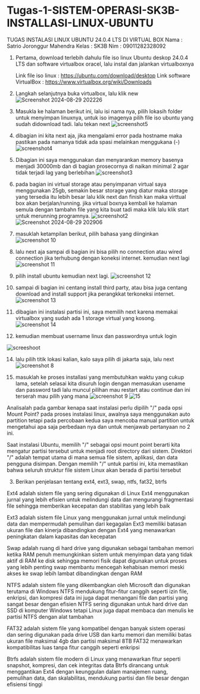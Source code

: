 # Tugas-1-SISTEM-OPERASI-SK3B-INSTALLASI-LINUX-UBUNTU

TUGAS INSTALASI LINUX UBUNTU 24.0.4 LTS DI VIRTUAL BOX
Nama   : Satrio Joronggur Mahendra
Kelas  : SK3B
Nim    : 09011282328092

1. Pertama, download terlebih dahulu file iso linux Ubuntu  deskop 24.0.4 LTS dan software virtualbox oracel, lalu instal dan jalankan virtualboxnya

   Link file iso linux : https://ubuntu.com/download/desktop
   Link software VirtualBox : https://www.virtualbox.org/wiki/Downloads

   
3. Langkah selanjutnya buka virtualbox, lalu klik new
![Screenshot 2024-08-29 202226](https://github.com/user-attachments/assets/05c7e0d6-c3be-4705-9a4d-48bafd070ea9)


4. Masukla ke halaman berikut ini, lalu isi nama nya, pilih lokasih folder untuk menyimpan linuxnya, untuk iso imagenya pilih file iso ubuntu yang sudah didownload tadi. lalu tekan next
  ![screenshot5](https://github.com/user-attachments/assets/f577ae5a-254f-42d2-be68-de3da25c36e1)


5. dibagian ini kita next aja, jika mengalami error pada hostname maka pastikan pada namanya tidak ada spasi melainkan menggukana (-)
   ![screenshot4](https://github.com/user-attachments/assets/6cce3f96-60b1-4a5c-8972-fb5802fe6e32)


6. Dibagian ini saya menggunakan dan menyarankan memory basenya menjadi 30000mb dan di bagian prosecornya di naikan minimal 2 agar tidak terjadi lag yang berlebihan
   ![screenshot3](https://github.com/user-attachments/assets/36ee6daa-3646-48c7-9953-9e534a66d964)

   
7. pada bagian ini virtual storage atau penyimpanan virtual saya menggunakan 25gb, semakin besar storage yang diatur maka storage yang tersedia itu lebih besar lalu klik next dan finish kan maka virttual box akan berjalan/running. jika virtual boxnya kembali ke halaman semula dengan tambahn file yang kita buat tadi maka klik lalu klik start untuk merunning programnya.
![screenshot2](https://github.com/user-attachments/assets/43bff0c0-7000-455a-8951-2ec79ad3229a)
![Screenshot 2024-08-29 202906](https://github.com/user-attachments/assets/f307c040-067c-406c-8705-31c4badef66f)


8. masuklah ketampilan berikut, pilih bahasa yang diinginkan 
![screenshot 10](https://github.com/user-attachments/assets/56e171df-89f9-4410-ae94-896390c0ab7c)

9. lalu next aja sampai di bagian ini bisa pilih no connection atau wired connection jika terhubung dengan koneksi internet. kemudian next lagi
![screenshot 11](https://github.com/user-attachments/assets/e10b1c72-e79a-4411-b2a9-a2bff86076d8)



10. pilih install ubuntu kemudian next lagi.
![screenshot 12](https://github.com/user-attachments/assets/83c8e369-f546-4e5a-ab03-19884dd4d4bd)



11. sampai di bagian ini centang install third party, atau bisa juga centang download and install support jika perangkkat terkoneksi internet.
![screenshot 13](https://github.com/user-attachments/assets/919b3750-f752-44a5-bebb-0a3200bda9dc)

12. dibagian ini instalasi partisi ini, saya memilih next karena memakai virtualbox yang sudah ada 1 storage virtual yang kosong.
![screenshot 14](https://github.com/user-attachments/assets/78ee2c66-cd6c-4fa2-a352-44e7beb7a410)


13. kemudian membuat username linux dan passwordnya untuk login

   ![screeshoot](https://github.com/user-attachments/assets/3c9bc4fe-14c2-4b20-8bad-0988fc101b7f)


14. lalu pilih titik lokasi kalian, kalo saya pilih di jakarta saja, lalu next
![screenshot 8](https://github.com/user-attachments/assets/bc3a8633-9f19-4789-9801-1d8db64d27be)


15. masuklah ke proses installasi yang membutuhkan waktu yang cukup lama, setelah selasai kita disuruh login dengan memasukan usename dan password tadi lalu muncul  pilihan mau restart atau continue dan ini terserah mau pilih yang mana
![screenshot 9](https://github.com/user-attachments/assets/2e0ddc8a-64ee-4190-9005-58a0c553945a)
![15](https://github.com/user-attachments/assets/880d8684-79c7-4e64-9fc7-af967ccf61be)





Analisalah pada gambar kenapa saat instalasi perlu dipilih "/" pada opsi Mount Point?
pada proses instalasi linux, awalnya saya menggunakan auto partition tetapi pada percobaan kedua saya mencoba manual partition untuk mengetahui apa saja perbedaan nya dan untuk menjawab pertanyaan no 2 ini.

Saat instalasi Ubuntu, memilih "/" sebagai opsi mount point berarti kita mengatur partisi tersebut untuk menjadi root directory dari sistem. Direktori "/" adalah tempat utama di mana semua file sistem, aplikasi, dan data pengguna disimpan. Dengan memilih "/" untuk partisi ini, kita memastikan bahwa seluruh struktur file sistem Linux akan berada di partisi tersebut

3. Berikan penjelasan tentang ext4, ext3, swap, ntfs, fat32, btrfs
   
Ext4 adalah sistem file yang sering digunakan di Linux Ext4 menggunakan jurnal yang lebih efisien untuk melindungi data dan mengurangi fragmentasi file sehingga memberikan kecepatan dan stabilitas yang lebih baik

Ext3 adalah sistem file Linux yang menggunakan jurnal untuk melindungi data dan mempermudah pemulihan dari kegagalan Ext3 memiliki batasan ukuran file dan kinerja dibandingkan dengan Ext4 yang menawarkan peningkatan dalam kapasitas dan kecepatan

Swap adalah ruang di hard drive yang digunakan sebagai tambahan memori ketika RAM penuh memungkinkan sistem untuk menyimpan data yang tidak aktif di RAM ke disk sehingga memori fisik dapat digunakan untuk proses yang lebih penting swap membantu mencegah kehabisan memori meski akses ke swap lebih lambat dibandingkan dengan RAM

NTFS adalah sistem file yang dikembangkan oleh Microsoft dan digunakan terutama di Windows NTFS mendukung fitur-fitur canggih seperti izin file, enkripsi, dan kompresi data ini juga dapat menangani file dan partisi yang sangat besar dengan efisien NTFS sering digunakan untuk hard drive dan SSD di komputer Windows tetapi Linux juga dapat membaca dan menulis ke partisi NTFS dengan alat tambahan

FAT32 adalah sistem file yang kompatibel dengan banyak sistem operasi dan sering digunakan pada drive USB dan kartu memori dan memiliki batas ukuran file maksimal 4gb dan partisi maksimal 8TB FAT32 menawarkan kompatibilitas luas tanpa fitur canggih seperti enkripsi

Btrfs adalah sistem file modern di Linux yang menawarkan fitur seperti snapshot, kompresi, dan cek integritas data Btrfs dirancang untuk menggantikan Ext4 dengan keunggulan dalam manajemen ruang, pemulihan data, dan skalabilitas, mendukung partisi dan file besar dengan efisiensi tinggi

